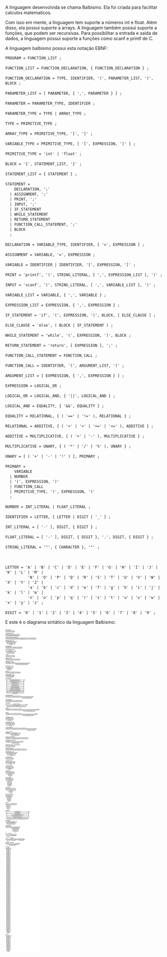 A linguagem desenvolvida se chama Balbismo. Ela foi criada para facilitar calculos matematicos.

Com isso em mente, a linguagem tem suporte a números int e float. Além disso, ela possui suporte a arrays.
A linguagem também possui suporte a funções, que podem ser recursivas.
Para possibilitar a entrada e saída de dados, a linguagem possui suporte a funções como scanf e printf de C.

A linguagem balbismo possui esta notação EBNF:
```
PROGRAM = FUNCTION_LIST ;

FUNCTION_LIST = FUNCTION_DECLARATION, { FUNCTION_DECLARATION } ;

FUNCTION_DECLARATION = TYPE, IDENTIFIER, '(', PARAMETER_LIST, ')', BLOCK ;

PARAMETER_LIST = [ PARAMETER, { ',', PARAMETER } ] ;

PARAMETER = PARAMETER_TYPE, IDENTIFIER ;

PARAMETER_TYPE = TYPE | ARRAY_TYPE ;

TYPE = PRIMITIVE_TYPE ;

ARRAY_TYPE = PRIMITIVE_TYPE, '[', ']' ;

VARIABLE_TYPE = PRIMITIVE_TYPE, [ '[', EXPRESSION, ']' ] ;

PRIMITIVE_TYPE = 'int' | 'float' ;

BLOCK = '{', STATEMENT_LIST, '}' ;

STATEMENT_LIST = { STATEMENT } ;

STATEMENT =
    DECLARATION, ';'
  | ASSIGNMENT, ';'
  | PRINT, ';'
  | INPUT, ';'
  | IF_STATEMENT
  | WHILE_STATEMENT
  | RETURN_STATEMENT
  | FUNCTION_CALL_STATEMENT, ';'
  | BLOCK
  ;

DECLARATION = VARIABLE_TYPE, IDENTIFIER, [ '=', EXPRESSION ] ;

ASSIGNMENT = VARIABLE, '=', EXPRESSION ;

VARIABLE = IDENTIFIER | IDENTIFIER, '[', EXPRESSION, ']' ;

PRINT = 'printf', '(', STRING_LITERAL, [ ',', EXPRESSION_LIST ], ')' ;

INPUT = 'scanf', '(', STRING_LITERAL, [ ',', VARIABLE_LIST ], ')' ;

VARIABLE_LIST = VARIABLE, { ',', VARIABLE } ;

EXPRESSION_LIST = EXPRESSION, { ',', EXPRESSION } ;

IF_STATEMENT = 'if', '(', EXPRESSION, ')', BLOCK, [ ELSE_CLAUSE ] ;

ELSE_CLAUSE = 'else', ( BLOCK | IF_STATEMENT ) ;

WHILE_STATEMENT = 'while', '(', EXPRESSION, ')', BLOCK ;

RETURN_STATEMENT = 'return', [ EXPRESSION ], ';' ;

FUNCTION_CALL_STATEMENT = FUNCTION_CALL ;

FUNCTION_CALL = IDENTIFIER, '(', ARGUMENT_LIST, ')' ;

ARGUMENT_LIST = [ EXPRESSION, { ',', EXPRESSION } ] ;

EXPRESSION = LOGICAL_OR ;

LOGICAL_OR = LOGICAL_AND, { '||', LOGICAL_AND } ;

LOGICAL_AND = EQUALITY, { '&&', EQUALITY } ;

EQUALITY = RELATIONAL, { ( '==' | '!=' ), RELATIONAL } ;

RELATIONAL = ADDITIVE, { ( '>' | '<' | '>=' | '<=' ), ADDITIVE } ;

ADDITIVE = MULTIPLICATIVE, { ( '+' | '-' ), MULTIPLICATIVE } ;

MULTIPLICATIVE = UNARY, { ( '*' | '/' | '%' ), UNARY } ;

UNARY = [ ( '+' | '-' | '!' ) ], PRIMARY ;

PRIMARY =
    VARIABLE
  | NUMBER
  | '(', EXPRESSION, ')'
  | FUNCTION_CALL
  | PRIMITIVE_TYPE, '(', EXPRESSION, ')'
  ;

NUMBER = INT_LITERAL | FLOAT_LITERAL ;

IDENTIFIER = LETTER, { LETTER | DIGIT | '_' } ;

INT_LITERAL = [ '-' ], DIGIT, { DIGIT } ;

FLOAT_LITERAL = [ '-' ], DIGIT, { DIGIT }, '.', DIGIT, { DIGIT } ;

STRING_LITERAL = '"', { CHARACTER }, '"' ;



LETTER = 'A' | 'B' | 'C' | 'D' | 'E' | 'F' | 'G' | 'H' | 'I' | 'J' | 'K' | 'L' | 'M' |
          'N' | 'O' | 'P' | 'Q' | 'R' | 'S' | 'T' | 'U' | 'V' | 'W' | 'X' | 'Y' | 'Z' |
          'a' | 'b' | 'c' | 'd' | 'e' | 'f' | 'g' | 'h' | 'i' | 'j' | 'k' | 'l' | 'm' |
          'n' | 'o' | 'p' | 'q' | 'r' | 's' | 't' | 'u' | 'v' | 'w' | 'x' | 'y' | 'z' ;

DIGIT = '0' | '1' | '2' | '3' | '4' | '5' | '6' | '7' | '8' | '9' ;
```

E este é o diagrama sintático da linguagem Balbismo:

![Diagrana Sintático](img/ds.png)